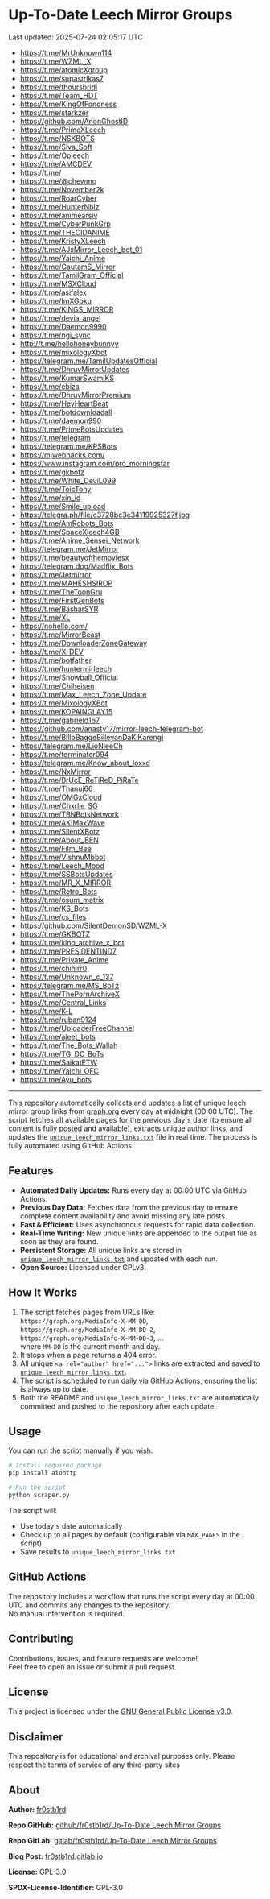 # Up-To-Date Leech Mirror Groups

Last updated: 2025-07-24 02:05:17 UTC

- https://t.me/MrUnknown114
- https://t.me/WZML_X
- https://t.me/atomicXgroup
- https://t.me/supastrikas7
- https://t.me/thoursbridi
- https://t.me/Team_HDT
- https://t.me/KingOfFondness
- https://t.me/starkzer
- https://github.com/AnonGhostID
- https://t.me/PrimeXLeech
- https://t.me/NSKBOTS
- https://t.me/Siva_Soft
- https://t.me/Opleech
- https://t.me/AMCDEV
- https://t.me/
- https://t.me/@chewmo
- https://t.me/November2k
- https://t.me/RoarCyber
- https://t.me/HunterNblz
- https://t.me/animearsiv
- https://t.me/CyberPunkGrp
- https://t.me/THECIDANIME
- https://t.me/KristyXLeech
- https://t.me/AJxMirror_Leech_bot_01
- https://t.me/Yaichi_Anime
- https://t.me/GautamS_Mirror
- https://t.me/TamilGram_Official
- https://t.me/MSXCloud
- https://t.me/asifalex
- https://t.me/ImXGoku
- https://t.me/KINGS_MIRROR
- https://t.me/devia_angel
- https://t.me/Daemon9990
- https://t.me/ngi_sync
- http://t.me/hellohoneybunnyy
- https://t.me/mixologyXbot
- https://telegram.me/TamilUpdatesOfficial
- https://t.me/DhruvMirrorUpdates
- https://t.me/KumarSwamiKS
- https://t.me/ebiza
- https://t.me/DhruvMirrorPremium
- https://t.me/HeyHeartBeat
- https://t.me/botdownloadall
- https://t.me/daemon990
- https://t.me/PrimeBotsUpdates
- https://t.me/telegram
- https://telegram.me/KPSBots
- https://mjwebhacks.com/
- https://www.instagram.com/pro_morningstar
- https://t.me/gkbotz
- https://t.me/White_DeviL099
- https://t.me/ToicTony
- https://t.me/xin_id
- https://t.me/Smile_upload
- https://telegra.ph/file/c3728bc3e34119925327f.jpg
- https://t.me/AmRobots_Bots
- https://t.me/SpaceXleech4GB
- https://t.me/Anime_Sensei_Network
- https://telegram.me/JetMirror
- https://t.me/beautyofthemoviesx
- https://telegram.dog/Madflix_Bots
- https://t.me/Jetmirror
- https://t.me/MAHESHSIROP
- https://t.me/TheToonGru
- https://t.me/FirstGenBots
- https://t.me/BasharSYR
- https://t.me/XL
- https://nohello.com/
- https://t.me/MirrorBeast
- https://t.me/DownloaderZoneGateway
- https://t.me/X-DEV
- https://t.me/botfather
- https://t.me/huntermirleech
- https://t.me/Snowball_Official
- https://t.me/Chiheisen
- https://t.me/Max_Leech_Zone_Update
- https://t.me/MixologyXBot
- https://t.me/KOPAINGLAY15
- https://t.me/gabrield167
- https://github.com/anasty17/mirror-leech-telegram-bot
- https://t.me/BilloBaggeBilleyanDaKiKarengi
- https://telegram.me/LioNleeCh
- https://t.me/terminator094
- https://telegram.me/Know_about_loxxd
- https://t.me/NxMirror
- https://t.me/BrUcE_ReTiReD_PiRaTe
- https://t.me/Thanuj66
- https://t.me/OMGxCloud
- https://t.me/Chxrlie_SG
- https://t.me/TBNBotsNetwork
- https://t.me/AKiMaxWave
- https://t.me/SilentXBotz
- https://t.me/About_BEN
- https://t.me/Film_Bee
- https://t.me/VishnuMbbot
- https://t.me/Leech_Mood
- https://t.me/SSBotsUpdates
- https://t.me/MR_X_MIRROR
- https://t.me/Retro_Bots
- https://t.me/osum_matrix
- https://t.me/KS_Bots
- https://t.me/cs_files
- https://github.com/SilentDemonSD/WZML-X
- https://t.me/GKBOTZ
- https://t.me/kino_archive_x_bot
- https://t.me/PRESIDENTIND7
- https://t.me/Private_Anime
- https://t.me/chihirr0
- https://t.me/Unknown_c_137
- https://telegram.me/MS_BoTz
- https://t.me/ThePornArchiveX
- https://t.me/Central_Links
- https://t.me/K-L
- https://t.me/ruban9124
- https://t.me/UploaderFreeChannel
- https://t.me/ajeet_bots
- https://t.me/The_Bots_Wallah
- https://t.me/TG_DC_BoTs
- https://t.me/SaikatFTW
- https://t.me/Yaichi_OFC
- https://t.me/Ayu_bots

---

This repository automatically collects and updates a list of unique leech mirror group links from [graph.org](https://graph.org) every day at midnight (00:00 UTC). The script fetches all available pages for the previous day's date (to ensure all content is fully posted and available), extracts unique author links, and updates the [`unique_leech_mirror_links.txt`](unique_leech_mirror_links.txt) file in real time. The process is fully automated using GitHub Actions.

## Features

- **Automated Daily Updates:** Runs every day at 00:00 UTC via GitHub Actions.
- **Previous Day Data:** Fetches data from the previous day to ensure complete content availability and avoid missing any late posts.
- **Fast & Efficient:** Uses asynchronous requests for rapid data collection.
- **Real-Time Writing:** New unique links are appended to the output file as soon as they are found.
- **Persistent Storage:** All unique links are stored in [`unique_leech_mirror_links.txt`](unique_leech_mirror_links.txt) and updated with each run.
- **Open Source:** Licensed under GPLv3.

## How It Works

1. The script fetches pages from URLs like:  
   `https://graph.org/MediaInfo-X-MM-DD`,  
   `https://graph.org/MediaInfo-X-MM-DD-2`,  
   `https://graph.org/MediaInfo-X-MM-DD-3`, ...  
   where `MM-DD` is the current month and day.
2. It stops when a page returns a 404 error.
3. All unique `<a rel="author" href="...">` links are extracted and saved to [`unique_leech_mirror_links.txt`](unique_leech_mirror_links.txt).
4. The script is scheduled to run daily via GitHub Actions, ensuring the list is always up to date.
5. Both the README and `unique_leech_mirror_links.txt` are automatically committed and pushed to the repository after each update.

## Usage

You can run the script manually if you wish:

```bash
# Install required package
pip install aiohttp

# Run the script
python scraper.py
```

The script will:
- Use today's date automatically
- Check up to all pages by default (configurable via `MAX_PAGES` in the script)
- Save results to `unique_leech_mirror_links.txt`

## GitHub Actions

The repository includes a workflow that runs the script every day at 00:00 UTC and commits any changes to the repository.  
No manual intervention is required.

## Contributing

Contributions, issues, and feature requests are welcome!  
Feel free to open an issue or submit a pull request.

## License

This project is licensed under the [GNU General Public License v3.0](LICENSE).

## Disclaimer
This repository is for educational and archival purposes only. Please respect the terms of service of any third-party sites

## About

**Author:** [fr0stb1rd](https://fr0stb1rd.gitlab.io/) 

**Repo GitHub:** [github/fr0stb1rd/Up-To-Date Leech Mirror Groups](https://github.com/b1rdfr0st/Up-To-Date-Leech-Mirror-Groups)

**Repo GitLab:** [gitlab/fr0stb1rd/Up-To-Date Leech Mirror Groups](https://gitlab.com/fr0stb1rd/up-to-date-leech-mirror-groups)

**Blog Post:**  [fr0stb1rd.gitlab.io](https://fr0stb1rd.gitlab.io/posts/up-to-date-leech-mirror-groups-automatic-telegram-group-link-collector/)

**License:** GPL-3.0

**SPDX-License-Identifier:** GPL-3.0
